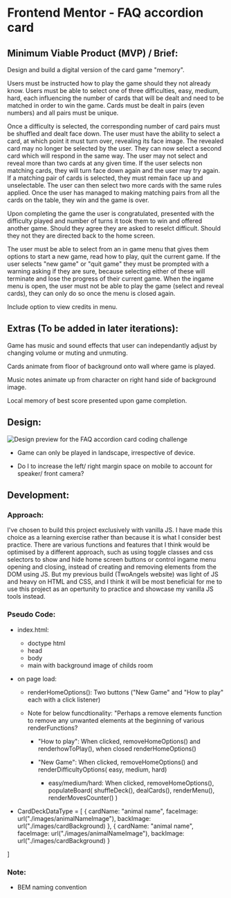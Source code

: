 # Frontend Mentor - FAQ accordion card

## Minimum Viable Product (MVP) / Brief:

Design and build a digital version of the card game "memory".

Users must be instructed how to play the game should they not already know.
Users must be able to select one of three difficulties, easy, medium, hard, each influencing the number of cards that will be dealt and need to be matched in order to win the game. Cards must be dealt in pairs (even numbers) and all pairs must be unique.

Once a difficulty is selected, the corresponding number of card pairs must be shuffled and dealt face down. The user must have the ability to select a card, at which point it must turn over, revealing its face image. The revealed card may no longer be selected by the user. They can now select a second card which will respond in the same way. The user may not select and reveal more than two cards at any given time. If the user selects non matching cards, they will turn face down again and the user may try again. If a matching pair of cards is selected, they must remain face up and unselectable. The user can then select two more cards with the same rules applied. Once the user has managed to making matching pairs from all the cards on the table, they win and the game is over.

Upon completing the game the user is congratulated, presented with the difficulty played and number of turns it took them to win and offered another game. Should they agree they are asked to reselct difficult. Should they not they are directed back to the home screen.

The user must be able to select from an in game menu that gives them options to start a new game, read how to play, quit the current game. If the user selects "new game" or "quit game" they must be prompted with a warning asking if they are sure, because selecting either of these will terminate and lose the progress of their current game.
When the ingame menu is open, the user must not be able to play the game (select and reveal cards), they can only do so once the menu is closed again.

Include option to view credits in menu.

## Extras (To be added in later iterations):

Game has music and sound effects that user can independantly adjust by changing volume or muting and unmuting.

Cards animate from floor of background onto wall where game is played.

Music notes animate up from character on right hand side of background image.

Local memory of best score presented upon game completion.

## Design:

![Design preview for the FAQ accordion card coding challenge](./design/desktop-preview.jpg)

- Game can only be played in landscape, irrespective of device.

- Do I to increase the left/ right margin space on mobile to account for speaker/ front camera?

## Development:

### Approach:

I've chosen to build this project exclusively with vanilla JS.
I have made this choice as a learning exercise rather than because it is what I consider best practice. There are various functions and features that I think would be optimised by a different approach, such as using toggle classes and css selectors to show and hide home screen buttons or control ingame menu opening and closing, instead of creating and removing elements from the DOM using JS. But my previous build (TwoAngels website) was light of JS and heavy on HTML and CSS, and I think it will be most beneficial for me to use this project as an opertunity to practice and showcase my vanilla JS tools instead.

### Pseudo Code:

- index.html:

  - doctype html
  - head
  - body
  - main with background image of childs room

- on page load:

  - renderHomeOptions(): Two buttons ("New Game" and "How to play" each with a click listener)

  - Note for below funcdtionality: "Perhaps a remove elements function to remove any unwanted elements at the beginning of various renderFunctions?

    - "How to play": When clicked, removeHomeOptions() and renderhowToPlay(), when closed renderHomeOptions()

    - "New Game": When clicked, removeHomeOptions() and renderDifficultyOptions( easy, medium, hard)
      - easy/medium/hard: When clicked, removeHomeOptions(),
        populateBoard(
        shuffleDeck(), dealCards(), renderMenu(), renderMovesCounter()
        )

- CardDeckDataType =
  [
  {
  cardName: "animal name",
  faceImage: url("./images/animalNameImage"),
  backImage: url("./images/cardBackground)
  },
  {
  cardName: "animal name",
  faceImage: url("./images/animalNameImage"),
  backImage: url("./images/cardBackground)
  }

]

### Note:

- BEM naming convention
